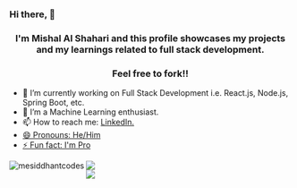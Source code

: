 ### Hi there, 👋

<h3 align="center">I'm Mishal Al Shahari and this profile showcases my projects and my learnings related to full stack development.</h3>
<h3 align="center">Feel free to fork!!</h3>

- 🔭 I’m currently working on Full Stack Development i.e. React.js, Node.js, Spring Boot, etc.
- 🌱 I’m a Machine Learning enthusiast.
- 📫 How to reach me: <a href="https://www.linkedin.com/in/mishalalshahari/">LinkedIn.
- 😄 Pronouns: He/Him
- ⚡ Fun fact: I'm Pro

<img align="left" src="https://github-readme-stats.vercel.app/api?username=mishalalshahari&show_icons=true&locale=en&theme=tokyonight" alt="mesiddhantcodes" />
<img src="https://github-readme-stats.vercel.app/api/top-langs/?username=mishalalshahari&theme=dark&layout=compact">

<br>

<a href="https://github.com/antonkomarev/github-profile-views-counter">
    <img src="https://komarev.com/ghpvc/?username=mishalalshahari&style=for-the-badge">
</a>
